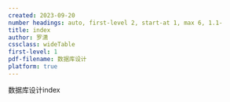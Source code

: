 ```yaml
---
created: 2023-09-20
number headings: auto, first-level 2, start-at 1, max 6, 1.1-
title: index
author: 罗潇
cssclass: wideTable
first-level: 1
pdf-filename: 数据库设计
platform: true
---
```


数据库设计index
